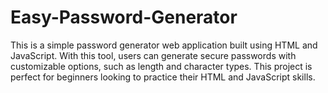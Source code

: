# Easy-Password-Generator
This is a simple password generator web application built using HTML and JavaScript. With this tool, users can generate secure passwords with customizable options, such as length and character types. This project is perfect for beginners looking to practice their HTML and JavaScript skills.
